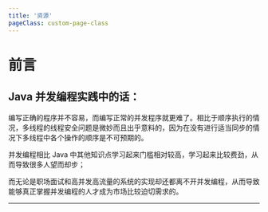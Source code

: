 ```yaml
---
title: '资源'
pageClass: custom-page-class
---
```



# 前言

## Java 并发编程实践中的话：

编写正确的程序并不容易，而编写正常的并发程序就更难了。相比于顺序执行的情况，多线程的线程安全问题是微妙而且出乎意料的，因为在没有进行适当同步的情况下多线程中各个操作的顺序是不可预期的。

并发编程相比 Java 中其他知识点学习起来门槛相对较高，学习起来比较费劲，从而导致很多人望而却步；

而无论是职场面试和高并发高流量的系统的实现却还都离不开并发编程，从而导致能够真正掌握并发编程的人才成为市场比较迫切需求的。

***